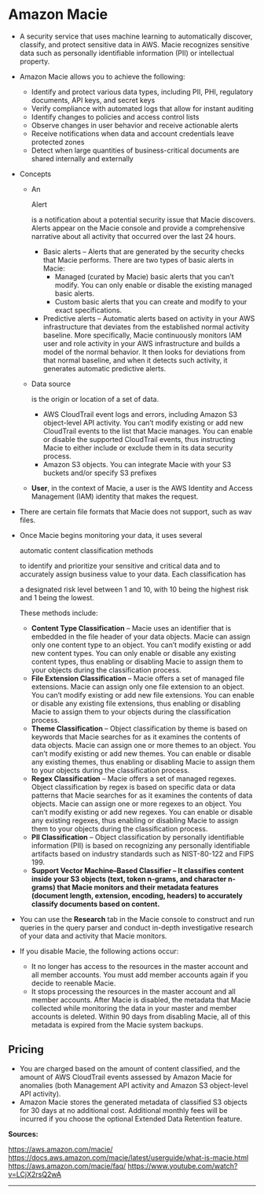 # Amazon Macie

- A security service that uses machine learning to automatically discover, classify, and protect sensitive data in AWS. Macie recognizes sensitive data such as personally identifiable information (PII) or intellectual property.

- Amazon Macie allows you to achieve the following:

  - Identify and protect various data types, including PII, PHI, regulatory documents, API keys, and secret keys
  - Verify compliance with automated logs that allow for instant auditing
  - Identify changes to policies and access control lists
  - Observe changes in user behavior and receive actionable alerts
  - Receive notifications when data and account credentials leave protected zones
  - Detect when large quantities of business-critical documents are shared internally and externally

- Concepts

  - An 

    Alert 

    is a notification about a potential security issue that Macie discovers. Alerts appear on the Macie console and provide a comprehensive narrative about all activity that occurred over the last 24 hours.

    - Basic alerts – Alerts that are generated by the security checks that Macie performs. There are two types of basic alerts in Macie:
      - Managed (curated by Macie) basic alerts that you can’t modify. You can only enable or disable the existing managed basic alerts.
      - Custom basic alerts that you can create and modify to your exact specifications.
    - Predictive alerts – Automatic alerts based on activity in your AWS infrastructure that deviates from the established normal activity baseline. More specifically, Macie continuously monitors IAM user and role activity in your AWS infrastructure and builds a model of the normal behavior. It then looks for deviations from that normal baseline, and when it detects such activity, it generates automatic predictive alerts.

  - Data source 

    is the origin or location of a set of data. 

    - AWS CloudTrail event logs and errors, including Amazon S3 object-level API activity. You can’t modify existing or add new CloudTrail events to the list that Macie manages. You can enable or disable the supported CloudTrail events, thus instructing Macie to either include or exclude them in its data security process.
    - Amazon S3 objects. You can integrate Macie with your S3 buckets and/or specify S3 prefixes

  - **User**, in the context of Macie, a user is the AWS Identity and Access Management (IAM) identity that makes the request.

- There are certain file formats that Macie does not support, such as wav files.

- Once Macie begins monitoring your data, it uses several 

  automatic content classification methods

   to identify and prioritize your sensitive and critical data and to accurately assign business value to your data. Each classification has 

  a designated risk level between 1 and 10, with 10 being the highest risk and 1 being the lowest. 

  These methods include:

  - **Content Type Classification** – Macie uses an identifier that is embedded in the file header of your data objects. Macie can assign only one content type to an object. You can’t modify existing or add new content types. You can only enable or disable any existing content types, thus enabling or disabling Macie to assign them to your objects during the classification process.
  - **File Extension Classification** – Macie offers a set of managed file extensions. Macie can assign only one file extension to an object. You can’t modify existing or add new file extensions. You can enable or disable any existing file extensions, thus enabling or disabling Macie to assign them to your objects during the classification process.
  - **Theme Classification** – Object classification by theme is based on keywords that Macie searches for as it examines the contents of data objects. Macie can assign one or more themes to an object. You can’t modify existing or add new themes. You can enable or disable any existing themes, thus enabling or disabling Macie to assign them to your objects during the classification process.
  - **Regex Classification** – Macie offers a set of managed regexes. Object classification by regex is based on specific data or data patterns that Macie searches for as it examines the contents of data objects. Macie can assign one or more regexes to an object. You can’t modify existing or add new regexes. You can enable or disable any existing regexes, thus enabling or disabling Macie to assign them to your objects during the classification process.
  - **PII Classification** – Object classification by personally identifiable information (PII) is based on recognizing any personally identifiable artifacts based on industry standards such as NIST-80-122 and FIPS 199.
  - **Support Vector Machine–Based Classifier – It classifies content inside your S3 objects (text, token n-grams, and character n-grams) that Macie monitors and their metadata features (document length, extension, encoding, headers) to accurately classify documents based on content.**

- You can use the **Research** tab in the Macie console to construct and run queries in the query parser and conduct in-depth investigative research of your data and activity that Macie monitors.

- If you disable Macie, the following actions occur:

  - It no longer has access to the resources in the master account and all member accounts. You must add member accounts again if you decide to reenable Macie.
  - It stops processing the resources in the master account and all member accounts. After Macie is disabled, the metadata that Macie collected while monitoring the data in your master and member accounts is deleted. Within 90 days from disabling Macie, all of this metadata is expired from the Macie system backups.

## Pricing

- You are charged based on the amount of content classified, and the amount of AWS CloudTrail events assessed by Amazon Macie for anomalies (both Management API activity and Amazon S3 object-level API activity). 
- Amazon Macie stores the generated metadata of classified S3 objects for 30 days at no additional cost. Additional monthly fees will be incurred if you choose the optional Extended Data Retention feature.



**Sources:**

https://aws.amazon.com/macie/
https://docs.aws.amazon.com/macie/latest/userguide/what-is-macie.html
https://aws.amazon.com/macie/faq/
https://www.youtube.com/watch?v=LCjX2rsQ2wA

***

